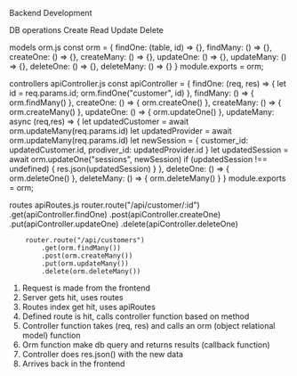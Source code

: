 Backend Development

DB operations
    Create
    Read
    Update
    Delete

models
    orm.js
        const orm = {
            findOne: (table, id) => {},
            findMany: () => {},
            createOne: () => {},
            createMany: () => {},
            updateOne: () => {},
            updateMany: () => {},
            deleteOne: () => {},
            deleteMany: () => {}
        }
        module.exports = orm;


controllers
    apiController.js
        const apiController = {
            findOne: (req, res) => { 
                let id = req.params.id;
                orm.findOne("customer", id)
            },
            findMany: () => { orm.findMany() },
            createOne: () => { orm.createOne() },
            createMany: () => { orm.createMany() },
            updateOne: () => { orm.updateOne() },
            updateMany: async (req,res) => { 
                let updatedCustomer = await orm.updateMany(req.params.id) 
                let updatedProvider = await orm.updateMany(req.params.id) 
                let newSession = { customer_id: updatedCustomer.id, prodiver_id: updatedProvider.id }
                let updatedSession = await orm.updateOne("sessions", newSession)
                if (updatedSession !== undefined) {
                    res.json(updatedSession)
                }
            },
            deleteOne: () => { orm.deleteOne() },
            deleteMany: () => { orm.deleteMany() }
        }
        module.exports = orm;

routes
    apiRoutes.js
        router.route("/api/customer/:id")
            .get(apiController.findOne)
            .post(apiController.createOne)
            .put(apiController.updateOne)
            .delete(apiController.deleteOne)
 
        router.route("/api/customers")
            .get(orm.findMany())
            .post(orm.createMany())
            .put(orm.updateMany())
            .delete(orm.deleteMany())



1. Request is made from the frontend
2. Server gets hit, uses routes
3. Routes index get hit, uses apiRoutes
4. Defined route is hit, calls controller function based on method
5. Controller function takes (req, res) and calls an orm (object relational model) function
6. Orm function make db query and returns results (callback function)
7. Controller does res.json() with the new data
8. Arrives back in the frontend
